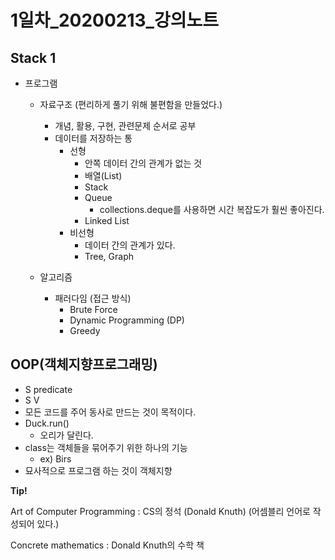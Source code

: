 # 1일차\_20200213_강의노트

## Stack 1

- 프로그램 
  
  - 자료구조 (편리하게 풀기 위해 불편함을 만들었다.)
    - 개념, 활용, 구현, 관련문제 순서로 공부
    - 데이터를 저장하는 통
      - 선형
        - 안쪽 데이터 간의 관계가 없는 것
        - 배열(List)
        - Stack
        - Queue
          - collections.deque를 사용하면 시간 복잡도가 훨씬 좋아진다.
        - Linked List
      - 비선형
        - 데이터 간의 관계가 있다.
        - Tree, Graph
  
  
  
  - 알고리즘
    - 패러다임 (접근 방식)
      - Brute Force
      - Dynamic Programming (DP)
      - Greedy

## OOP(객체지향프로그래밍)

- S predicate
- S V
- 모든 코드를 주어 동사로 만드는 것이 목적이다.
- Duck.run()
  - 오리가 달린다.
- class는 객체들을 묶어주기 위한 하나의 기능
  - ex) Birs
- 묘사적으로 프로그램 하는 것이 객체지향







**Tip!**

Art of Computer Programming : CS의 정석 (Donald Knuth) (어셈블리 언어로 작성되어 있다.)

Concrete mathematics : Donald Knuth의 수학 책